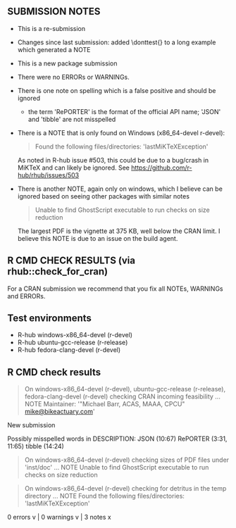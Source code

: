 ## SUBMISSION NOTES

* This is a re-submission
* Changes since last submission: added \donttest{} to a long example which generated a NOTE
* This is a new package submission
* There were no ERRORs or WARNINGs.
* There is one note on spelling which is a false positive and should be ignored
  - the term 'RePORTER' is the format of the official API name; 'JSON' and 'tibble' are not misspelled
* There is a NOTE that is only found on Windows (x86_64-devel r-devel):

    > Found the following files/directories:
      'lastMiKTeXException'

  As noted in R-hub issue #503, this could be due to a bug/crash in MiKTeX and can likely be ignored.
  See <https://github.com/r-hub/rhub/issues/503>

* There is another NOTE, again only on windows, which I believe can be ignored based on seeing other packages with similar notes

    > Unable to find GhostScript executable to run checks on size reduction

  The largest PDF is the vignette at 375 KB, well below the CRAN limit. I believe this NOTE is due to an issue on the build agent.

## R CMD CHECK RESULTS (via rhub::check_for_cran)

For a CRAN submission we recommend that you fix all NOTEs, WARNINGs and ERRORs.
## Test environments
- R-hub windows-x86_64-devel (r-devel)
- R-hub ubuntu-gcc-release (r-release)
- R-hub fedora-clang-devel (r-devel)

## R CMD check results
> On windows-x86_64-devel (r-devel), ubuntu-gcc-release (r-release), fedora-clang-devel (r-devel)
  checking CRAN incoming feasibility ... NOTE
  Maintainer: '"Michael Barr, ACAS, MAAA, CPCU" <mike@bikeactuary.com>'
  
  New submission
  
  Possibly misspelled words in DESCRIPTION:
    JSON (10:67)
    RePORTER (3:31, 11:65)
    tibble (14:24)

> On windows-x86_64-devel (r-devel)
  checking sizes of PDF files under 'inst/doc' ... NOTE
  Unable to find GhostScript executable to run checks on size reduction

> On windows-x86_64-devel (r-devel)
  checking for detritus in the temp directory ... NOTE
  Found the following files/directories:
    'lastMiKTeXException'

0 errors v | 0 warnings v | 3 notes x
